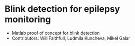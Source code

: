 # Blink detection for epilepsy monitoring

- Matlab proof of concept for blink detection
- Contributors: Will Faithfull, Ludmila Kuncheva, Mikel Galar


